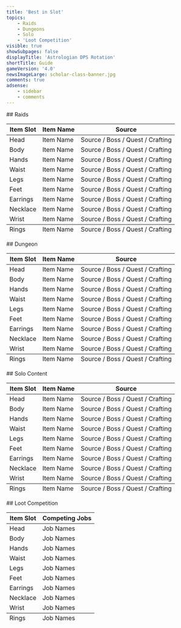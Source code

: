 ```yaml
---
title: 'Best in Slot'
topics:
    - Raids
    - Dungeons
    - Solo
    - 'Loot Competition'
visible: true
showSubpages: false
displayTitle: 'Astrologian DPS Rotation'
shortTitle: Guide
gameVersion: '4.0'
newsImageLarge: scholar-class-banner.jpg
comments: true
adsense:
    - sidebar
    - comments
---
```


<div id='raids'></div>
## Raids
<div class='table-responsive'>
    <table class='table table-bordered'>
        <thead>
		<tr>
			<th>Item Slot</th>
			<th>Item Name</th>
            <th>Source</th>
		</tr>
	</thead>
	<tbody>
		<tr>
			<td>Head</td>
            <td>Item Name</td>
            <td>Source / Boss / Quest / Crafting</td>
		</tr>
		<tr>
			<td>Body</td>
			<td>Item Name</td>
            <td>Source / Boss / Quest / Crafting</td>
		</tr>
		<tr>
			<td>Hands</td>
			<td>Item Name</td>
            <td>Source / Boss / Quest / Crafting</td>
		</tr>
        <tr>
			<td>Waist</td>
            <td>Item Name</td>
            <td>Source / Boss / Quest / Crafting</td>
		</tr>
		<tr>
			<td>Legs</td>
			<td>Item Name</td>
            <td>Source / Boss / Quest / Crafting</td>
		</tr>
		<tr>
			<td>Feet</td>
			<td>Item Name</td>
            <td>Source / Boss / Quest / Crafting</td>
		</tr>
        <tr>
			<td>Earrings</td>
            <td>Item Name</td>
            <td>Source / Boss / Quest / Crafting</td>
		</tr>
		<tr>
			<td>Necklace</td>
			<td>Item Name</td>
            <td>Source / Boss / Quest / Crafting</td>
		</tr>
		<tr>
			<td>Wrist</td>
			<td>Item Name</td>
            <td>Source / Boss / Quest / Crafting</td>
		</tr>
	</tbody>
	<tfoot>
        <tr>
			<td>Rings</td>
			<td>Item Name</td>
            <td>Source / Boss / Quest / Crafting</td>
		</tr>
	</tfoot>
    </table>
</div>

<div id='dungeons'></div>
## Dungeon
<div class='table-responsive'>
    <table class='table table-bordered'>
        <thead>
		<tr>
			<th>Item Slot</th>
			<th>Item Name</th>
            <th>Source</th>
		</tr>
	</thead>
	<tbody>
		<tr>
			<td>Head</td>
            <td>Item Name</td>
            <td>Source / Boss / Quest / Crafting</td>
		</tr>
		<tr>
			<td>Body</td>
			<td>Item Name</td>
            <td>Source / Boss / Quest / Crafting</td>
		</tr>
		<tr>
			<td>Hands</td>
			<td>Item Name</td>
            <td>Source / Boss / Quest / Crafting</td>
		</tr>
        <tr>
			<td>Waist</td>
            <td>Item Name</td>
            <td>Source / Boss / Quest / Crafting</td>
		</tr>
		<tr>
			<td>Legs</td>
			<td>Item Name</td>
            <td>Source / Boss / Quest / Crafting</td>
		</tr>
		<tr>
			<td>Feet</td>
			<td>Item Name</td>
            <td>Source / Boss / Quest / Crafting</td>
		</tr>
        <tr>
			<td>Earrings</td>
            <td>Item Name</td>
            <td>Source / Boss / Quest / Crafting</td>
		</tr>
		<tr>
			<td>Necklace</td>
			<td>Item Name</td>
            <td>Source / Boss / Quest / Crafting</td>
		</tr>
		<tr>
			<td>Wrist</td>
			<td>Item Name</td>
            <td>Source / Boss / Quest / Crafting</td>
		</tr>
	</tbody>
	<tfoot>
        <tr>
			<td>Rings</td>
			<td>Item Name</td>
            <td>Source / Boss / Quest / Crafting</td>
		</tr>
	</tfoot>
    </table>
</div>

<div id='Solo'></div>
## Solo Content
<div class='table-responsive'>
    <table class='table table-bordered'>
        <thead>
		<tr>
			<th>Item Slot</th>
			<th>Item Name</th>
            <th>Source</th>
		</tr>
	</thead>
	<tbody>
		<tr>
			<td>Head</td>
            <td>Item Name</td>
            <td>Source / Boss / Quest / Crafting</td>
		</tr>
		<tr>
			<td>Body</td>
			<td>Item Name</td>
            <td>Source / Boss / Quest / Crafting</td>
		</tr>
		<tr>
			<td>Hands</td>
			<td>Item Name</td>
            <td>Source / Boss / Quest / Crafting</td>
		</tr>
        <tr>
			<td>Waist</td>
            <td>Item Name</td>
            <td>Source / Boss / Quest / Crafting</td>
		</tr>
		<tr>
			<td>Legs</td>
			<td>Item Name</td>
            <td>Source / Boss / Quest / Crafting</td>
		</tr>
		<tr>
			<td>Feet</td>
			<td>Item Name</td>
            <td>Source / Boss / Quest / Crafting</td>
		</tr>
        <tr>
			<td>Earrings</td>
            <td>Item Name</td>
            <td>Source / Boss / Quest / Crafting</td>
		</tr>
		<tr>
			<td>Necklace</td>
			<td>Item Name</td>
            <td>Source / Boss / Quest / Crafting</td>
		</tr>
		<tr>
			<td>Wrist</td>
			<td>Item Name</td>
            <td>Source / Boss / Quest / Crafting</td>
		</tr>
	</tbody>
	<tfoot>
        <tr>
			<td>Rings</td>
			<td>Item Name</td>
            <td>Source / Boss / Quest / Crafting</td>
		</tr>
	</tfoot>
    </table>
</div>

<div id='loot-competition'></div>
## Loot Competition
<div class='table-responsive'>
    <table class='table table-bordered'>
        <thead>
		<tr>
			<th>Item Slot</th>
			<th>Competing Jobs</th>
		</tr>
	</thead>
	<tbody>
		<tr>
			<td>Head</td>
            <td>Job Names</td>
		</tr>
		<tr>
			<td>Body</td>
			<td>Job Names</td>
		</tr>
		<tr>
			<td>Hands</td>
			<td>Job Names</td>
		</tr>
        <tr>
			<td>Waist</td>
            <td>Job Names</td>
		</tr>
		<tr>
			<td>Legs</td>
			<td>Job Names</td>
		</tr>
		<tr>
			<td>Feet</td>
			<td>Job Names</td>
		</tr>
        <tr>
			<td>Earrings</td>
            <td>Job Names</td>
		</tr>
		<tr>
			<td>Necklace</td>
			<td>Job Names</td>
		</tr>
		<tr>
			<td>Wrist</td>
			<td>Job Names</td>
		</tr>
	</tbody>
	<tfoot>
        <tr>
			<td>Rings</td>
			<td>Job Names</td>
		</tr>
	</tfoot>
    </table>
</div>